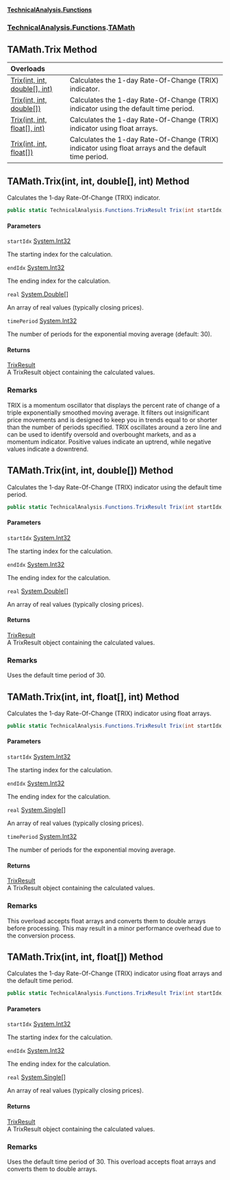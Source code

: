 #### [TechnicalAnalysis\.Functions](Atypical.TechnicalAnalysis.Functions.md 'Atypical\.TechnicalAnalysis\.Functions')
### [TechnicalAnalysis\.Functions](Atypical.TechnicalAnalysis.Functions.md#TechnicalAnalysis.Functions 'TechnicalAnalysis\.Functions').[TAMath](TAMath.md 'TechnicalAnalysis\.Functions\.TAMath')

## TAMath\.Trix Method

| Overloads | |
| :--- | :--- |
| [Trix\(int, int, double\[\], int\)](TAMath.Trix.md#TechnicalAnalysis.Functions.TAMath.Trix(int,int,double[],int) 'TechnicalAnalysis\.Functions\.TAMath\.Trix\(int, int, double\[\], int\)') | Calculates the 1\-day Rate\-Of\-Change \(TRIX\) indicator\. |
| [Trix\(int, int, double\[\]\)](TAMath.Trix.md#TechnicalAnalysis.Functions.TAMath.Trix(int,int,double[]) 'TechnicalAnalysis\.Functions\.TAMath\.Trix\(int, int, double\[\]\)') | Calculates the 1\-day Rate\-Of\-Change \(TRIX\) indicator using the default time period\. |
| [Trix\(int, int, float\[\], int\)](TAMath.Trix.md#TechnicalAnalysis.Functions.TAMath.Trix(int,int,float[],int) 'TechnicalAnalysis\.Functions\.TAMath\.Trix\(int, int, float\[\], int\)') | Calculates the 1\-day Rate\-Of\-Change \(TRIX\) indicator using float arrays\. |
| [Trix\(int, int, float\[\]\)](TAMath.Trix.md#TechnicalAnalysis.Functions.TAMath.Trix(int,int,float[]) 'TechnicalAnalysis\.Functions\.TAMath\.Trix\(int, int, float\[\]\)') | Calculates the 1\-day Rate\-Of\-Change \(TRIX\) indicator using float arrays and the default time period\. |

<a name='TechnicalAnalysis.Functions.TAMath.Trix(int,int,double[],int)'></a>

## TAMath\.Trix\(int, int, double\[\], int\) Method

Calculates the 1\-day Rate\-Of\-Change \(TRIX\) indicator\.

```csharp
public static TechnicalAnalysis.Functions.TrixResult Trix(int startIdx, int endIdx, double[] real, int timePeriod);
```
#### Parameters

<a name='TechnicalAnalysis.Functions.TAMath.Trix(int,int,double[],int).startIdx'></a>

`startIdx` [System\.Int32](https://docs.microsoft.com/en-us/dotnet/api/System.Int32 'System\.Int32')

The starting index for the calculation\.

<a name='TechnicalAnalysis.Functions.TAMath.Trix(int,int,double[],int).endIdx'></a>

`endIdx` [System\.Int32](https://docs.microsoft.com/en-us/dotnet/api/System.Int32 'System\.Int32')

The ending index for the calculation\.

<a name='TechnicalAnalysis.Functions.TAMath.Trix(int,int,double[],int).real'></a>

`real` [System\.Double](https://docs.microsoft.com/en-us/dotnet/api/System.Double 'System\.Double')[\[\]](https://docs.microsoft.com/en-us/dotnet/api/System.Array 'System\.Array')

An array of real values \(typically closing prices\)\.

<a name='TechnicalAnalysis.Functions.TAMath.Trix(int,int,double[],int).timePeriod'></a>

`timePeriod` [System\.Int32](https://docs.microsoft.com/en-us/dotnet/api/System.Int32 'System\.Int32')

The number of periods for the exponential moving average \(default: 30\)\.

#### Returns
[TrixResult](TrixResult.md 'TechnicalAnalysis\.Functions\.TrixResult')  
A TrixResult object containing the calculated values\.

### Remarks
TRIX is a momentum oscillator that displays the percent rate of change of a triple exponentially smoothed moving average\.
It filters out insignificant price movements and is designed to keep you in trends equal to or shorter than the number of periods specified\.
TRIX oscillates around a zero line and can be used to identify oversold and overbought markets, and as a momentum indicator\.
Positive values indicate an uptrend, while negative values indicate a downtrend\.

<a name='TechnicalAnalysis.Functions.TAMath.Trix(int,int,double[])'></a>

## TAMath\.Trix\(int, int, double\[\]\) Method

Calculates the 1\-day Rate\-Of\-Change \(TRIX\) indicator using the default time period\.

```csharp
public static TechnicalAnalysis.Functions.TrixResult Trix(int startIdx, int endIdx, double[] real);
```
#### Parameters

<a name='TechnicalAnalysis.Functions.TAMath.Trix(int,int,double[]).startIdx'></a>

`startIdx` [System\.Int32](https://docs.microsoft.com/en-us/dotnet/api/System.Int32 'System\.Int32')

The starting index for the calculation\.

<a name='TechnicalAnalysis.Functions.TAMath.Trix(int,int,double[]).endIdx'></a>

`endIdx` [System\.Int32](https://docs.microsoft.com/en-us/dotnet/api/System.Int32 'System\.Int32')

The ending index for the calculation\.

<a name='TechnicalAnalysis.Functions.TAMath.Trix(int,int,double[]).real'></a>

`real` [System\.Double](https://docs.microsoft.com/en-us/dotnet/api/System.Double 'System\.Double')[\[\]](https://docs.microsoft.com/en-us/dotnet/api/System.Array 'System\.Array')

An array of real values \(typically closing prices\)\.

#### Returns
[TrixResult](TrixResult.md 'TechnicalAnalysis\.Functions\.TrixResult')  
A TrixResult object containing the calculated values\.

### Remarks
Uses the default time period of 30\.

<a name='TechnicalAnalysis.Functions.TAMath.Trix(int,int,float[],int)'></a>

## TAMath\.Trix\(int, int, float\[\], int\) Method

Calculates the 1\-day Rate\-Of\-Change \(TRIX\) indicator using float arrays\.

```csharp
public static TechnicalAnalysis.Functions.TrixResult Trix(int startIdx, int endIdx, float[] real, int timePeriod);
```
#### Parameters

<a name='TechnicalAnalysis.Functions.TAMath.Trix(int,int,float[],int).startIdx'></a>

`startIdx` [System\.Int32](https://docs.microsoft.com/en-us/dotnet/api/System.Int32 'System\.Int32')

The starting index for the calculation\.

<a name='TechnicalAnalysis.Functions.TAMath.Trix(int,int,float[],int).endIdx'></a>

`endIdx` [System\.Int32](https://docs.microsoft.com/en-us/dotnet/api/System.Int32 'System\.Int32')

The ending index for the calculation\.

<a name='TechnicalAnalysis.Functions.TAMath.Trix(int,int,float[],int).real'></a>

`real` [System\.Single](https://docs.microsoft.com/en-us/dotnet/api/System.Single 'System\.Single')[\[\]](https://docs.microsoft.com/en-us/dotnet/api/System.Array 'System\.Array')

An array of real values \(typically closing prices\)\.

<a name='TechnicalAnalysis.Functions.TAMath.Trix(int,int,float[],int).timePeriod'></a>

`timePeriod` [System\.Int32](https://docs.microsoft.com/en-us/dotnet/api/System.Int32 'System\.Int32')

The number of periods for the exponential moving average\.

#### Returns
[TrixResult](TrixResult.md 'TechnicalAnalysis\.Functions\.TrixResult')  
A TrixResult object containing the calculated values\.

### Remarks
This overload accepts float arrays and converts them to double arrays before processing\.
This may result in a minor performance overhead due to the conversion process\.

<a name='TechnicalAnalysis.Functions.TAMath.Trix(int,int,float[])'></a>

## TAMath\.Trix\(int, int, float\[\]\) Method

Calculates the 1\-day Rate\-Of\-Change \(TRIX\) indicator using float arrays and the default time period\.

```csharp
public static TechnicalAnalysis.Functions.TrixResult Trix(int startIdx, int endIdx, float[] real);
```
#### Parameters

<a name='TechnicalAnalysis.Functions.TAMath.Trix(int,int,float[]).startIdx'></a>

`startIdx` [System\.Int32](https://docs.microsoft.com/en-us/dotnet/api/System.Int32 'System\.Int32')

The starting index for the calculation\.

<a name='TechnicalAnalysis.Functions.TAMath.Trix(int,int,float[]).endIdx'></a>

`endIdx` [System\.Int32](https://docs.microsoft.com/en-us/dotnet/api/System.Int32 'System\.Int32')

The ending index for the calculation\.

<a name='TechnicalAnalysis.Functions.TAMath.Trix(int,int,float[]).real'></a>

`real` [System\.Single](https://docs.microsoft.com/en-us/dotnet/api/System.Single 'System\.Single')[\[\]](https://docs.microsoft.com/en-us/dotnet/api/System.Array 'System\.Array')

An array of real values \(typically closing prices\)\.

#### Returns
[TrixResult](TrixResult.md 'TechnicalAnalysis\.Functions\.TrixResult')  
A TrixResult object containing the calculated values\.

### Remarks
Uses the default time period of 30\. This overload accepts float arrays and converts them to double arrays\.